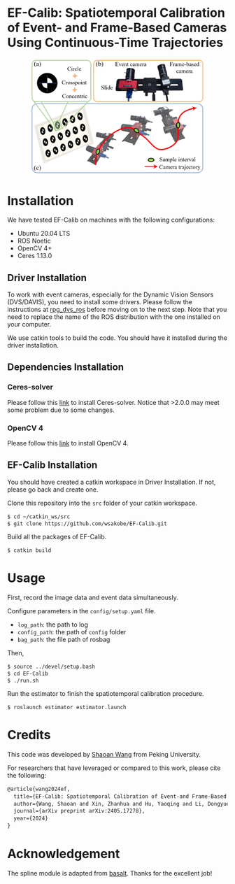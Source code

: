 # EF-Calib: Spatiotemporal Calibration of Event- and Frame-Based Cameras Using Continuous-Time Trajectories

<div align=center>
    <img src="./asset/overview.png" alt="overview image" width="400">
</div>

# Installation

We have tested EF-Calib on machines with the following configurations:
* Ubuntu 20.04 LTS
* ROS Noetic
* OpenCV 4+
* Ceres 1.13.0

## Driver Installation

To work with event cameras, especially for the Dynamic Vision Sensors (DVS/DAVIS), you need to install some drivers. Please follow the instructions at [rpg_dvs_ros](https://github.com/uzh-rpg/rpg_dvs_ros) before moving on to the next step. Note that you need to replace the name of the ROS distribution with the one installed on your computer.

We use catkin tools to build the code. You should have it installed during the driver installation.

## Dependencies Installation

### Ceres-solver

Please follow this [link](http://ceres-solver.org/installation.html) to install Ceres-solver. Notice that >2.0.0 may meet some problem due to some changes.

### OpenCV 4

Please follow this [link](https://opencv.org/get-started/) to install OpenCV 4.

## EF-Calib Installation

You should have created a catkin workspace in Driver Installation. If not, please go back and create one.

Clone this repository into the `src` folder of your catkin workspace.

	$ cd ~/catkin_ws/src 
	$ git clone https://github.com/wsakobe/EF-Calib.git

Build all the packages of EF-Calib.

    $ catkin build


# Usage

First, record the image data and event data simultaneously.

Configure parameters in the `config/setup.yaml` file.

  - `log_path`: the path to log 
  - `config_path`: the path of `config` folder 
  - `bag_path`: the file path of rosbag  

Then, 

	$ source ../devel/setup.bash
    $ cd EF-Calib
	$ ./run.sh

Run the estimator to finish the spatiotemporal calibration procedure.

    $ roslaunch estimator estimator.launch

# Credits

This code was developed by [Shaoan Wang](https://wsakobe.github.io/) from Peking University.

For researchers that have leveraged or compared to this work, please cite the following:

```latex
@article{wang2024ef,
  title={EF-Calib: Spatiotemporal Calibration of Event-and Frame-Based Cameras Using Continuous-Time Trajectories},
  author={Wang, Shaoan and Xin, Zhanhua and Hu, Yaoqing and Li, Dongyue and Zhu, Mingzhu and Yu, Junzhi},
  journal={arXiv preprint arXiv:2405.17278},
  year={2024}
}
```

# Acknowledgement

The spline module is adapted from [basalt](https://gitlab.com/VladyslavUsenko/basalt-headers). Thanks for the excellent job!
